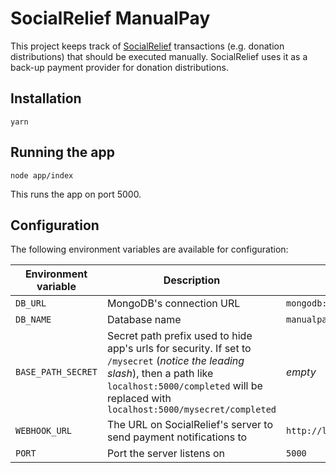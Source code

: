 # SocialRelief ManualPay

This project keeps track of [SocialRelief](https://github.com/alphamanuscript/social-relief) transactions
(e.g. donation distributions) that should be executed manually. SocialRelief uses it as a back-up
payment provider for donation distributions.

## Installation

```
yarn
```

## Running the app

```
node app/index
```

This runs the app on port 5000.

## Configuration

The following environment variables are available for configuration:

Environment variable | Description                | Default
---------------------|----------------------------|----------------
`DB_URL`             | MongoDB's connection URL   | `mongodb://localhost:27017/manualpay_socialrelief`
`DB_NAME`            | Database name              | `manualpay_socialrelief`
`BASE_PATH_SECRET`   | Secret path prefix used to hide app's urls for security. If set to `/mysecret` (*notice the leading slash*), then a path like `localhost:5000/completed` will be replaced with `localhost:5000/mysecret/completed` | *empty*
`WEBHOOK_URL`        | The URL on SocialRelief's server to send payment notifications to | `http://localhost:3000/webhooks/manualpay`
`PORT`               | Port the server listens on | `5000`
